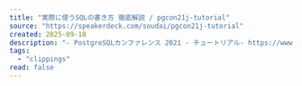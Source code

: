 ```yaml
---
title: "実際に使うSQLの書き方 徹底解説 / pgcon21j-tutorial"
source: "https://speakerdeck.com/soudai/pgcon21j-tutorial"
created: 2025-09-10
description: "- PostgreSQLカンファレンス 2021 - チュートリアル- https://www.postgresql.jp/jpug-pgcon2021- 詳細はこちらhttps://github.com/soudai/pgcon21j-tutorial"
tags:
  - "clippings"
read: false
---
```

